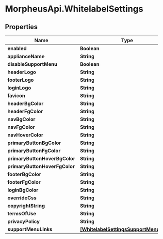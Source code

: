 # MorpheusApi.WhitelabelSettings

## Properties

Name | Type | Description | Notes
------------ | ------------- | ------------- | -------------
**enabled** | **Boolean** |  | [optional] 
**applianceName** | **String** |  | [optional] 
**disableSupportMenu** | **Boolean** |  | [optional] 
**headerLogo** | **String** |  | [optional] 
**footerLogo** | **String** |  | [optional] 
**loginLogo** | **String** |  | [optional] 
**favicon** | **String** |  | [optional] 
**headerBgColor** | **String** |  | [optional] 
**headerFgColor** | **String** |  | [optional] 
**navBgColor** | **String** |  | [optional] 
**navFgColor** | **String** |  | [optional] 
**navHoverColor** | **String** |  | [optional] 
**primaryButtonBgColor** | **String** |  | [optional] 
**primaryButtonFgColor** | **String** |  | [optional] 
**primaryButtonHoverBgColor** | **String** |  | [optional] 
**primaryButtonHoverFgColor** | **String** |  | [optional] 
**footerBgColor** | **String** |  | [optional] 
**footerFgColor** | **String** |  | [optional] 
**loginBgColor** | **String** |  | [optional] 
**overrideCss** | **String** |  | [optional] 
**copyrightString** | **String** |  | [optional] 
**termsOfUse** | **String** |  | [optional] 
**privacyPolicy** | **String** |  | [optional] 
**supportMenuLinks** | [**[WhitelabelSettingsSupportMenuLinks]**](WhitelabelSettingsSupportMenuLinks.md) |  | [optional] 


